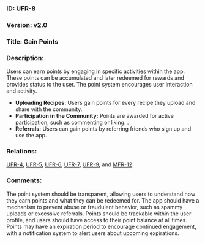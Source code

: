 ### ID: UFR-8 

### Version: v2.0
 
### Title: Gain Points 
  
### Description: 

Users can earn points by engaging in specific activities within the app. These points can be accumulated and later redeemed for rewards and provides status to the user. The point system encourages user interaction and activity.

* **Uploading Recipes:** Users gain points for every recipe they upload and share with the community.
* **Participation in the Community:** Points are awarded for active participation, such as commenting or liking. .
* **Referrals:** Users can gain points by referring friends who sign up and use the app.

### Relations:
[UFR-4](https://github.com/carmensat/RECIPE-ROULETTE/blob/main/REQUIREMENTS/UFR-4.md), 
[UFR-5](https://github.com/carmensat/RECIPE-ROULETTE/blob/main/REQUIREMENTS/UFR-5.md),
[UFR-6](https://github.com/carmensat/RECIPE-ROULETTE/blob/main/REQUIREMENTS/UFR-6.md), 
[UFR-7](https://github.com/carmensat/RECIPE-ROULETTE/blob/main/REQUIREMENTS/UFR-7.md), 
[UFR-9](https://github.com/carmensat/RECIPE-ROULETTE/blob/main/REQUIREMENTS/UFR-9.md), and
[MFR-12](https://github.com/carmensat/RECIPE-ROULETTE/blob/main/REQUIREMENTS/MFR-12.md). 


### Comments: 
 The point system should be transparent, allowing users to understand how they earn points and what they can be redeemed for. The app should have a mechanism to prevent abuse or fraudulent behavior, such as spammy uploads or excessive referrals. Points should be trackable within the user profile, and users should have access to their point balance at all times. Points may have an expiration period to encourage continued engagement, with a notification system to alert users about upcoming expirations.

